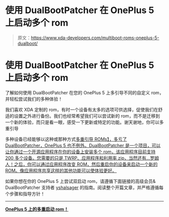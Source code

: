 # 使用 DualBootPatcher 在 OnePlus 5 上启动多个 rom

> 原文：<https://www.xda-developers.com/multiboot-roms-oneplus-5-dualboot/>

# 使用 DualBootPatcher 在 OnePlus 5 上启动多个 rom

了解如何使用 DualBootPatcher 在您的 OnePlus 5 上多引导不同的自定义 rom，并轻松尝试我们的多种体验！

我们喜欢 XDA 定制的 rom，有时一个设备有太多的选项可供选择，促使我们在舒适的设置之外进行备份。我们也经常希望我们可以尝试新的 rom，而不是迁移到一个新的体验，而只是看一眼，感受一下更新或特定的功能。谢天谢地，你可以多重引导

多种设备已经能够以这种或那种方式[多重引导 ROMs】，多亏了 DualBootPatcher，OnePlus 5 也不例外。DualBootPatcher 是一个项目，可以让你通过一个开源应用程序在你的设备上安装多个 rom，该应用程序目前支持 200 多个设备。您需要的只是 TWRP、应用程序和利用率 zip，当然还有...罗姆人！之后，你可以通过应用程序改变 ROM，然后重启你的设备来启动一个新的 ROM。像应用程序共享这样的其他功能可以使体验更好。](https://www.xda-developers.com/dual-boot-on-android-a-power-users-holy-grail/)

如果你想在你的 OnePlus 5 上尝试双启动 rom，请遵循下面链接的高级会员& DualBootPatcher 支持者 [yshalsager](https://forum.xda-developers.com/member.php?u=6084385) 的指南。阅读整个开篇文章，并严格遵循每个步骤和指导方针！

* * *

[**OnePlus 5 上的多重启动 rom！**](https://forum.xda-developers.com/oneplus-5/development/patcher-dualboot-multiboot-oneplus-5-t3633150)